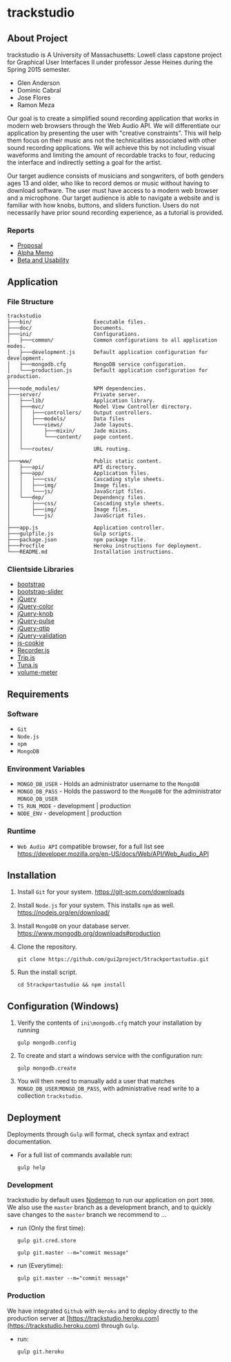 # trackstudio

## About Project
trackstudio is A University of Massachusetts: Lowell class capstone project for Graphical User Interfaces II under professor Jesse Heines during the Spring 2015 semester.

- Glen Anderson
- Dominic Cabral
- Jose Flores
- Ramon Meza

Our goal is to create a simplified sound recording application that works in modern web browsers through the Web Audio API. We will differentiate our application by presenting the user with "creative constraints". This will help them focus on their music ans not the technicalities associated with other sound recording applications. We will achieve this by not including visual waveforms and limiting the amount of recordable tracks to four, reducing the interface and indirectly setting a goal for the artist.

Our target audience consists of musicians and songwriters, of both genders ages 13 and older, who like to record demos or music without having to download software. The user must have access to a modern web browser and a microphone. Our target audience is able to navigate a website and is familiar with how knobs, buttons, and sliders function. Users do not necessarily have prior sound recording experience, as a tutorial is provided.

### Reports
- [Proposal](https://trackstudio.herokuapp.com/api/get/doc/report-proposal)
- [Alpha Memo](https://trackstudio.herokuapp.com/api/get/doc/report-memo)
- [Beta and Usability](https://trackstudio.herokuapp.com/api/get/doc/report-usability)

## Application
### File Structure
```
trackstudio
├───bin/                    Executable files.
├───doc/                    Documents.
├───ini/                    Configurations.
│   ├───common/             Common configurations to all application modes.
│   ├───development.js      Default application configuration for development.
│   ├───mongodb.cfg         MongoDB service configuration.
│   └───production.js       Default application configuration for production.
│
├───node_modules/           NPM dependencies.
├───server/                 Private server.
│   ├───lib/                Application library.
│   ├───mvc/                Model View Controller directory.
│   │   ├───controllers/    Output controllers.
│   │   ├───models/         Data files
│   │   └───views/          Jade layouts.
│   │       ├───mixin/      Jade mixins.
│   │       └───content/    page content.
│   │
│   └───routes/             URL routing.
│
├───www/                    Public static content.
│   ├───api/                API directory.
│   ├───app/                Application files.
│   │   ├───css/            Cascading style sheets.
│   │   ├───img/            Image files.
│   │   └───js/             JavaScript files.
│   └───dep/                Dependency files.
│       ├───css/            Cascading style sheets.
│       ├───img/            Image files.
│       └───js/             JavaScript files.
│
├───app.js                  Application controller.
├───gulpfile.js             Gulp scripts.
├───package.json            npm package file.
├───Procfile                Heroku instructions for deployment.
└───README.md               Installation instructions.
```

### Clientside Libraries
- [bootstrap](http://getbootstrap.com)
- [bootstrap-slider](https://github.com/seiyria/bootstrap-slider)
- [jQuery](http://jquery.com)
- [jQuery-color](https://github.com/jquery/jquery-color)
- [jQuery-knob](https://github.com/aterrien/jQuery-Knob)
- [jQuery-pulse](https://github.com/jsoverson/jquery.pulse.js)
- [jQuery-qtip](http://qtip2.com/download)
- [jQuery-validation](https://github.com/jzaefferer/jquery-validation)
- [js-cookie](https://github.com/js-cookie/js-cookie)
- [Recorder.js](https://github.com/mattdiamond/Recorderjs)
- [Trip.js](https://github.com/EragonJ/Trip.js)
- [Tuna.js](https://github.com/Theodeus/tuna)
- [volume-meter](https://github.com/cwilso/volume-meter)

## Requirements

### Software
- `Git`
- `Node.js`
- `npm`
- `MongoDB`

### Environment Variables
- `MONGO_DB_USER` - Holds an administrator username to the `MongoDB`
- `MONGO_DB_PASS` - Holds the password to the `MongoDB` for the administrator `MONGO_DB_USER`
- `TS_RUN_MODE` - development | production
- `NODE_ENV` - development | production

### Runtime
- `Web Audio API` compatible browser, for a full list see
    https://developer.mozilla.org/en-US/docs/Web/API/Web_Audio_API

## Installation
1. Install `Git` for your system.
    https://git-scm.com/downloads

2. Install `Node.js` for your system. This installs `npm` as well.
    https://nodejs.org/en/download/

3. Install `MongoDB` on your database server.
    https://www.mongodb.org/downloads#production

4. Clone the repository.
    ```
    git clone https://github.com/gui2project/5trackportastudio.git
    ```

5. Run the install script.
    ```
    cd 5trackportastudio && npm install
    ```

## Configuration (Windows)
1. Verify the contents of `ini\mongodb.cfg` match your installation by running
    ```
    gulp mongodb.config
    ```

2. To create and start a windows service with the configuration run:
    ```
    gulp mongodb.create
    ```
3. You will then need to manually add a user that matches `MONGO_DB_USER`:`MONGO_DB_PASS`, with administrative read write to a collection `trackstudio`.

## Deployment
Deployments through `Gulp` will format, check syntax and extract documentation.

- For a full list of commands available run:

    ```
    gulp help
    ```

### Development
trackstudio by default uses [Nodemon](https://www.npmjs.com/package/nodemon) to run our application on port `3000`.
We also use the `master` branch as a development branch, and to quickly save changes to the `master` branch we recommend to ...

- run (Only the first time):

    ```
    gulp git.cred.store
    ```
    ```
    gulp git.master --m="commit message"
    ```
    
- run (Everytime):

    ```
    gulp git.master --m="commit message"
    ```

### Production
We have integrated `Github` with `Heroku` and to deploy directly to the production server at [https://trackstudio.heroku.com](https://trackstudio.heroku.com) through `Gulp`.
- run:

    ```
    gulp git.heroku
    ```

